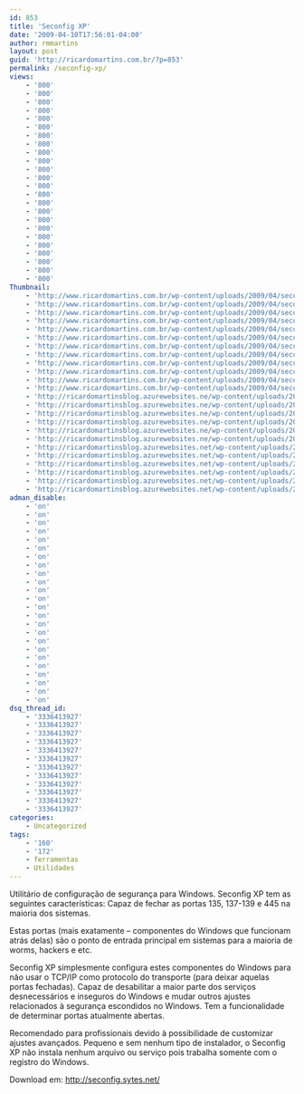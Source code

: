 ```yaml
---
id: 853
title: 'Seconfig XP'
date: '2009-04-10T17:56:01-04:00'
author: rmmartins
layout: post
guid: 'http://ricardomartins.com.br/?p=853'
permalink: /seconfig-xp/
views:
    - '800'
    - '800'
    - '800'
    - '800'
    - '800'
    - '800'
    - '800'
    - '800'
    - '800'
    - '800'
    - '800'
    - '800'
    - '800'
    - '800'
    - '800'
    - '800'
    - '800'
    - '800'
    - '800'
    - '800'
    - '800'
    - '800'
    - '800'
    - '800'
Thumbnail:
    - 'http://www.ricardomartins.com.br/wp-content/uploads/2009/04/seconfig.gif'
    - 'http://www.ricardomartins.com.br/wp-content/uploads/2009/04/seconfig.gif'
    - 'http://www.ricardomartins.com.br/wp-content/uploads/2009/04/seconfig.gif'
    - 'http://www.ricardomartins.com.br/wp-content/uploads/2009/04/seconfig.gif'
    - 'http://www.ricardomartins.com.br/wp-content/uploads/2009/04/seconfig.gif'
    - 'http://www.ricardomartins.com.br/wp-content/uploads/2009/04/seconfig.gif'
    - 'http://www.ricardomartins.com.br/wp-content/uploads/2009/04/seconfig.gif'
    - 'http://www.ricardomartins.com.br/wp-content/uploads/2009/04/seconfig.gif'
    - 'http://www.ricardomartins.com.br/wp-content/uploads/2009/04/seconfig.gif'
    - 'http://www.ricardomartins.com.br/wp-content/uploads/2009/04/seconfig.gif'
    - 'http://www.ricardomartins.com.br/wp-content/uploads/2009/04/seconfig.gif'
    - 'http://www.ricardomartins.com.br/wp-content/uploads/2009/04/seconfig.gif'
    - 'http://ricardomartinsblog.azurewebsites.ne/wp-content/uploads/2009/04/seconfig.gif'
    - 'http://ricardomartinsblog.azurewebsites.ne/wp-content/uploads/2009/04/seconfig.gif'
    - 'http://ricardomartinsblog.azurewebsites.ne/wp-content/uploads/2009/04/seconfig.gif'
    - 'http://ricardomartinsblog.azurewebsites.ne/wp-content/uploads/2009/04/seconfig.gif'
    - 'http://ricardomartinsblog.azurewebsites.ne/wp-content/uploads/2009/04/seconfig.gif'
    - 'http://ricardomartinsblog.azurewebsites.ne/wp-content/uploads/2009/04/seconfig.gif'
    - 'http://ricardomartinsblog.azurewebsites.net/wp-content/uploads/2009/04/seconfig.gif'
    - 'http://ricardomartinsblog.azurewebsites.net/wp-content/uploads/2009/04/seconfig.gif'
    - 'http://ricardomartinsblog.azurewebsites.net/wp-content/uploads/2009/04/seconfig.gif'
    - 'http://ricardomartinsblog.azurewebsites.net/wp-content/uploads/2009/04/seconfig.gif'
    - 'http://ricardomartinsblog.azurewebsites.net/wp-content/uploads/2009/04/seconfig.gif'
    - 'http://ricardomartinsblog.azurewebsites.net/wp-content/uploads/2009/04/seconfig.gif'
adman_disable:
    - 'on'
    - 'on'
    - 'on'
    - 'on'
    - 'on'
    - 'on'
    - 'on'
    - 'on'
    - 'on'
    - 'on'
    - 'on'
    - 'on'
    - 'on'
    - 'on'
    - 'on'
    - 'on'
    - 'on'
    - 'on'
    - 'on'
    - 'on'
    - 'on'
    - 'on'
    - 'on'
    - 'on'
dsq_thread_id:
    - '3336413927'
    - '3336413927'
    - '3336413927'
    - '3336413927'
    - '3336413927'
    - '3336413927'
    - '3336413927'
    - '3336413927'
    - '3336413927'
    - '3336413927'
    - '3336413927'
    - '3336413927'
categories:
    - Uncategorized
tags:
    - '160'
    - '172'
    - ferramentas
    - Utilidades
---
```


<div class="snap_preview">Utilitário de configuração de segurança para Windows. Seconfig XP tem as seguintes características: Capaz de fechar as portas 135, 137-139 e 445 na maioria dos sistemas.

Estas portas (mais exatamente – componentes do Windows que funcionam atrás delas) são o ponto de entrada principal em sistemas para a maioria de worms, hackers e etc.

Seconfig XP simplesmente configura estes componentes do Windows para não usar o TCP/IP como protocolo do transporte (para deixar aquelas portas fechadas). Capaz de desabilitar a maior parte dos serviços desnecessários e inseguros do Windows e mudar outros ajustes relacionados à segurança escondidos no Windows. Tem a funcionalidade de determinar portas atualmente abertas.

Recomendado para profissionais devido à possibilidade de customizar ajustes avançados. Pequeno e sem nenhum tipo de instalador, o Seconfig XP não instala nenhum arquivo ou serviço pois trabalha somente com o registro do Windows.

Download em: <http://seconfig.sytes.net/>

</div>